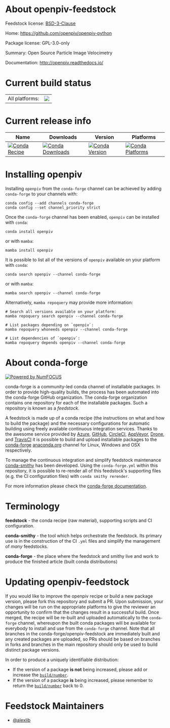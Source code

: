 About openpiv-feedstock
=======================

Feedstock license: [BSD-3-Clause](https://github.com/conda-forge/openpiv-feedstock/blob/main/LICENSE.txt)

Home: https://github.com/openpiv/openpiv-python

Package license: GPL-3.0-only

Summary: Open Source Particle Image Velocimetry

Documentation: http://openpiv.readthedocs.io/

Current build status
====================


<table><tr><td>All platforms:</td>
    <td>
      <a href="https://dev.azure.com/conda-forge/feedstock-builds/_build/latest?definitionId=721&branchName=main">
        <img src="https://dev.azure.com/conda-forge/feedstock-builds/_apis/build/status/openpiv-feedstock?branchName=main">
      </a>
    </td>
  </tr>
</table>

Current release info
====================

| Name | Downloads | Version | Platforms |
| --- | --- | --- | --- |
| [![Conda Recipe](https://img.shields.io/badge/recipe-openpiv-green.svg)](https://anaconda.org/conda-forge/openpiv) | [![Conda Downloads](https://img.shields.io/conda/dn/conda-forge/openpiv.svg)](https://anaconda.org/conda-forge/openpiv) | [![Conda Version](https://img.shields.io/conda/vn/conda-forge/openpiv.svg)](https://anaconda.org/conda-forge/openpiv) | [![Conda Platforms](https://img.shields.io/conda/pn/conda-forge/openpiv.svg)](https://anaconda.org/conda-forge/openpiv) |

Installing openpiv
==================

Installing `openpiv` from the `conda-forge` channel can be achieved by adding `conda-forge` to your channels with:

```
conda config --add channels conda-forge
conda config --set channel_priority strict
```

Once the `conda-forge` channel has been enabled, `openpiv` can be installed with `conda`:

```
conda install openpiv
```

or with `mamba`:

```
mamba install openpiv
```

It is possible to list all of the versions of `openpiv` available on your platform with `conda`:

```
conda search openpiv --channel conda-forge
```

or with `mamba`:

```
mamba search openpiv --channel conda-forge
```

Alternatively, `mamba repoquery` may provide more information:

```
# Search all versions available on your platform:
mamba repoquery search openpiv --channel conda-forge

# List packages depending on `openpiv`:
mamba repoquery whoneeds openpiv --channel conda-forge

# List dependencies of `openpiv`:
mamba repoquery depends openpiv --channel conda-forge
```


About conda-forge
=================

[![Powered by
NumFOCUS](https://img.shields.io/badge/powered%20by-NumFOCUS-orange.svg?style=flat&colorA=E1523D&colorB=007D8A)](https://numfocus.org)

conda-forge is a community-led conda channel of installable packages.
In order to provide high-quality builds, the process has been automated into the
conda-forge GitHub organization. The conda-forge organization contains one repository
for each of the installable packages. Such a repository is known as a *feedstock*.

A feedstock is made up of a conda recipe (the instructions on what and how to build
the package) and the necessary configurations for automatic building using freely
available continuous integration services. Thanks to the awesome service provided by
[Azure](https://azure.microsoft.com/en-us/services/devops/), [GitHub](https://github.com/),
[CircleCI](https://circleci.com/), [AppVeyor](https://www.appveyor.com/),
[Drone](https://cloud.drone.io/welcome), and [TravisCI](https://travis-ci.com/)
it is possible to build and upload installable packages to the
[conda-forge](https://anaconda.org/conda-forge) [anaconda.org](https://anaconda.org/)
channel for Linux, Windows and OSX respectively.

To manage the continuous integration and simplify feedstock maintenance
[conda-smithy](https://github.com/conda-forge/conda-smithy) has been developed.
Using the ``conda-forge.yml`` within this repository, it is possible to re-render all of
this feedstock's supporting files (e.g. the CI configuration files) with ``conda smithy rerender``.

For more information please check the [conda-forge documentation](https://conda-forge.org/docs/).

Terminology
===========

**feedstock** - the conda recipe (raw material), supporting scripts and CI configuration.

**conda-smithy** - the tool which helps orchestrate the feedstock.
                   Its primary use is in the construction of the CI ``.yml`` files
                   and simplify the management of *many* feedstocks.

**conda-forge** - the place where the feedstock and smithy live and work to
                  produce the finished article (built conda distributions)


Updating openpiv-feedstock
==========================

If you would like to improve the openpiv recipe or build a new
package version, please fork this repository and submit a PR. Upon submission,
your changes will be run on the appropriate platforms to give the reviewer an
opportunity to confirm that the changes result in a successful build. Once
merged, the recipe will be re-built and uploaded automatically to the
`conda-forge` channel, whereupon the built conda packages will be available for
everybody to install and use from the `conda-forge` channel.
Note that all branches in the conda-forge/openpiv-feedstock are
immediately built and any created packages are uploaded, so PRs should be based
on branches in forks and branches in the main repository should only be used to
build distinct package versions.

In order to produce a uniquely identifiable distribution:
 * If the version of a package **is not** being increased, please add or increase
   the [``build/number``](https://docs.conda.io/projects/conda-build/en/latest/resources/define-metadata.html#build-number-and-string).
 * If the version of a package **is** being increased, please remember to return
   the [``build/number``](https://docs.conda.io/projects/conda-build/en/latest/resources/define-metadata.html#build-number-and-string)
   back to 0.

Feedstock Maintainers
=====================

* [@alexlib](https://github.com/alexlib/)

